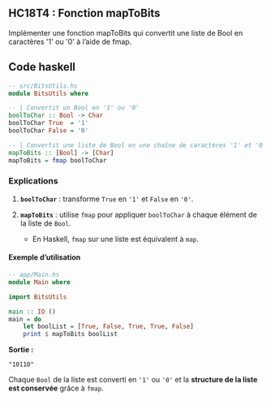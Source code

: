 ## HC18T4 : Fonction mapToBits

Implémenter une fonction mapToBits qui convertit une liste de Bool en caractères '1' ou '0' à l’aide de fmap.

## Code haskell

```haskell
-- src/BitsUtils.hs
module BitsUtils where

-- | Convertit un Bool en '1' ou '0'
boolToChar :: Bool -> Char
boolToChar True  = '1'
boolToChar False = '0'

-- | Convertit une liste de Bool en une chaîne de caractères '1' et '0' avec fmap
mapToBits :: [Bool] -> [Char]
mapToBits = fmap boolToChar
```

### Explications

1. **`boolToChar`** : transforme `True` en `'1'` et `False` en `'0'`.
2. **`mapToBits`** : utilise `fmap` pour appliquer `boolToChar` à chaque élément de la liste de `Bool`.

   * En Haskell, `fmap` sur une liste est équivalent à `map`.

#### Exemple d’utilisation

```haskell
-- app/Main.hs
module Main where

import BitsUtils

main :: IO ()
main = do
    let boolList = [True, False, True, True, False]
    print $ mapToBits boolList
```

**Sortie :**

```
"10110"
```

Chaque `Bool` de la liste est converti en `'1'` ou `'0'` et la **structure de la liste est conservée** grâce à `fmap`.
